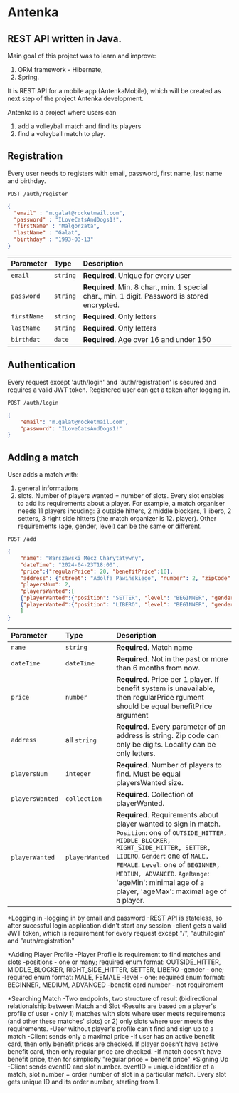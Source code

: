 # Antenka
## REST API written in Java. 

Main goal of this project was to learn and improve:
1) ORM framework - Hibernate,
2) Spring.

It is REST API for a mobile app (AntenkaMobile), which will be created as next step of the project Antenka development.

Antenka is a project where users can 
1) add a volleyball match and find its players
2) find a voleyball match to play.


## Registration
Every user needs to registers with email, password, first name, last name and birthday.


```http
POST /auth/register
```

```json
{
  "email" : "m.galat@rocketmail.com",
  "password" : "ILoveCatsAndDogs1!",
  "firstName" : "Malgorzata",
  "lastName" : "Galat",
  "birthday" : "1993-03-13"
}
```

| Parameter | Type | Description |
| :--- | :--- | :--- |
| `email` | `string` | **Required**. Unique for every user |
| `password` | `string` | **Required**. Min. 8 char., min. 1 special char., min. 1 digit. Password is stored encrypted.|
| `firstName` | `string` | **Required**. Only letters |
| `lastName` | `string` | **Required**. Only letters |
| `birthdat` | `date` | **Required**. Age over 16 and under 150 |


## Authentication
Every request except 'auth/login' and 'auth/registration' is secured and requires a valid JWT token.
Registered user can get a token after logging in.

```http
POST /auth/login
```

```json
{
    "email": "m.galat@rocketmail.com",
    "password": "ILoveCatsAndDogs1!"
}
```

## Adding a match
User adds a match with:
1) general informations
2) slots. Number of players wanted = number of slots.
Every slot enables to add its requirements about a player. For example, a match organiser needs 11 players incuding:
3 outside hitters, 2 middle blockers, 1 libero, 2 setters, 3 right side hitters (the match organizer is 12. player).
Other requirements (age, gender, level) can be the same or different.


```http
POST /add
```

```json
{
    "name": "Warszawski Mecz Charytatywny",
    "dateTime": "2024-04-23T18:00",
    "price":{"regularPrice": 20, "benefitPrice":10},
    "address": {"street": "Adolfa Pawińskiego", "number": 2, "zipCode": "02106", "locality": "Warsaw", "description": "Hala"},
    "playersNum": 2,
    "playersWanted":[
    {"playerWanted":{"position": "SETTER", "level": "BEGINNER", "gender": "FEMALE", "ageRange":{"ageMin":20, "ageMax":35}}},
    {"playerWanted":{"position": "LIBERO", "level": "BEGINNER", "gender": "FEMALE", "ageRange":{"ageMin":20, "ageMax":35}}}
    ] 
}
```


| Parameter | Type | Description |
| :--- | :--- | :--- |
| `name` | `string` | **Required**. Match name |
| `dateTime` | `dateTime` | **Required**. Not in the past or more than 6 months from now.|
| `price` | `number` | **Required**. Price per 1 player. If benefit system is unavailable, then regularPrice rgument should be equal benefitPrice argument |
| `address` | all `string` | **Required**. Every parameter of an address is string. Zip code can only be digits. Locality can be only letters. |
| `playersNum` | `integer` | **Required**. Number of players to find. Must be equal playersWanted size.|
| `playersWanted` | `collection` | **Required**. Collection of playerWanted.|
| `playerWanted` | `playerWanted` | **Required**. Requirements about player wanted to sign in match. `Position`: one of `OUTSIDE_HITTER, MIDDLE_BLOCKER, RIGHT_SIDE_HITTER, SETTER, LIBERO`. `Gender`: one of `MALE, FEMALE`. `Level`: one of `BEGINNER, MEDIUM, ADVANCED`. `AgeRange`: 'ageMin': minimal age of a player, 'ageMax': maximal age of a player.



*Logging in
	-logging in by email and password
	-REST API is stateless, so after sucessful login application didn't start any session
	-client gets a valid JWT token, which is requirement for every request except "/", "auth/login" and "auth/registration"

*Adding Player Profile
	-Player Profile is requirement to find matches and slots
	-positions - one or many; required enum format: OUTSIDE_HITTER, MIDDLE_BLOCKER, RIGHT_SIDE_HITTER, SETTER, LIBERO
	-gender - one; required enum format: MALE, FEMALE
	-level - one; required enum format: BEGINNER, MEDIUM, ADVANCED
	-benefit card number - not requirement




*Searching Match
	-Two endpoints, two structure of result (bidirectional relationalship between Match and Slot
	-Results are based on a player's profile of user - only 
			1) matches with slots where user meets requirements (and other these matches' slots)
			or 
			2) only slots where user meets the requirements.
	-User without player's profile can't find and sign up to a match
	-Client sends only a maximal price
	-If user has an active benefit card, then only benefit prices are checked. If player doesn't have active benefit card, then only
	regular price are checked.
	-If match doesn't have benefit price, then for simplicity "regular price = benefit price" 
*Signing Up
	-Client sends eventID and slot number. eventID = unique identifier of a match, slot number = order number of slot in a particular
	match. Every slot gets unique ID and its order number, starting from 1. 
